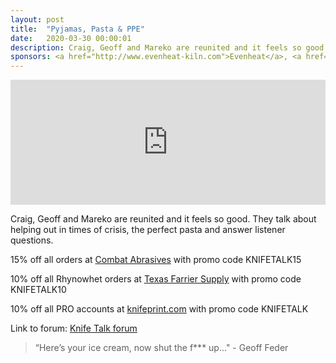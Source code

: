 ```yaml
---
layout: post
title:  "Pyjamas, Pasta & PPE"
date:   2020-03-30 00:00:01
description: Craig, Geoff and Mareko are reunited and it feels so good. They talk about helping out in times of crisis, the perfect pasta and answer listener questions. 
sponsors: <a href="http://www.evenheat-kiln.com">Evenheat</a>, <a href="http://www.combatabrasives.com">Combat Abrasives</a>, <a href="https://www.indasa-abrasives.com">IndasaUSA</a>, <a href="http://www.knifeprint.com">Knifeprint</a>, <a href="http://www.texasfarriersupply.com">Texas Farrier Supply</a> and <a href="https://claryxmetalworks.com">Claryx Metalworks</a>.
---
```

                
<iframe height="200px" width="100%" frameborder="no" scrolling="no" seamless src="https://player.simplecast.com/e5b71b78-3afc-4b5f-ace5-27519ce199d3?dark=false"></iframe>

Craig, Geoff and Mareko are reunited and it feels so good. They talk about helping out in times of crisis, the perfect pasta and answer listener questions. 






   
  










      

            
  













  
15% off all orders at  <a href="http://www.combatabrasives.com">Combat Abrasives</a> with promo code KNIFETALK15

10% off all Rhynowhet orders at  <a href="http://www.texasfarriersupply.com">Texas Farrier Supply</a> with promo code KNIFETALK10  

10% off all PRO accounts at <a href="http://www.knifeprint.com">knifeprint.com</a> with promo code KNIFETALK
 

   
  

Link to forum: <a href="http://forum.knifetalk.net">Knife Talk forum</a>




 


<blockquote class="largeQuote">“Here’s your ice cream, now shut the f*** up..." - Geoff Feder</blockquote>



